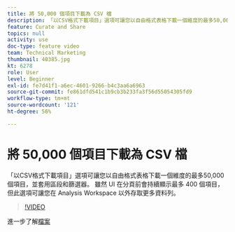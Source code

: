 ```yaml
---
title: 將 50,000 個項目下載為 CSV 檔
description: 「以CSV格式下載項目」選項可讓您以自由格式表格下載一個維度的最多50,000個項目，並套用區段和篩選器。 雖然 UI 在分頁前會持續顯示最多 400 個項目，但此選項可讓您在 Analysis Workspace 以外存取更多資料列。
feature: Curate and Share
topics: null
activity: use
doc-type: feature video
team: Technical Marketing
thumbnail: 40385.jpg
kt: 6278
role: User
level: Beginner
exl-id: fe7d41f1-a6ec-4601-9266-b4c3aa6a6963
source-git-commit: fe861dfd541c1b9cb3b233fa3f56d55054305fd9
workflow-type: tm+mt
source-wordcount: '121'
ht-degree: 56%

---
```


# 將 50,000 個項目下載為 CSV 檔

「以CSV格式下載項目」選項可讓您以自由格式表格下載一個維度的最多50,000個項目，並套用區段和篩選器。 雖然 UI 在分頁前會持續顯示最多 400 個項目，但此選項可讓您在 Analysis Workspace 以外存取更多資料列。

>[!VIDEO](https://video.tv.adobe.com/v/40385/?quality=12&learn=on)

進一步了解[檔案](https://experienceleague.adobe.com/docs/analytics/analyze/analysis-workspace/curate-share/download-send.html?lang=zh-Hant)
